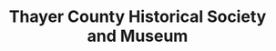 ---
layout: repo
title: "Thayer County Historical Society and Museum"
id: 11471
permalink: repos/11471/
---